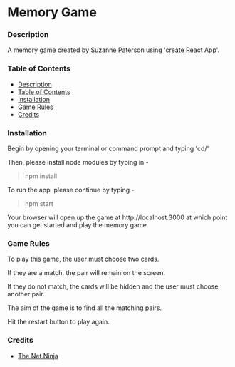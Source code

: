 # Memory Game



### Description

A memory game created by Suzanne Paterson using 'create React App'.



### Table of Contents

* [Description](#description)
* [Table of Contents](#table-of-contents)
* [Installation](#installation)
* [Game Rules](#game-rules)
* [Credits](#credits)



### Installation

Begin by opening your terminal or command prompt and typing 'cd/'

Then, please install node modules by typing in -

> npm install

To run the app, please continue by typing -

> npm start

Your browser will open up the game at http://localhost:3000 at which point you can get started and play the memory game.



### Game Rules

To play this game, the user must choose two cards.  

If they are a match, the pair will remain on the screen.  

If they do not match, the cards will be hidden and the user must choose another pair.  

The aim of the game is to find all the matching pairs.

Hit the restart button to play again.



### Credits

* [The Net Ninja](https://www.youtube.com/watch?v=wd3ofJGU0Wk&list=PL4cUxeGkcC9iQ7g2eoNXHCJBBBz40S_Lm&index=11)



